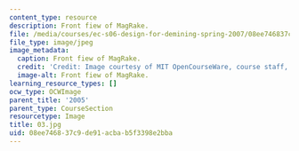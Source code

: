 ```yaml
---
content_type: resource
description: Front fiew of MagRake.
file: /media/courses/ec-s06-design-for-demining-spring-2007/08ee746837c9de91acbab5f3398e2bba_03.jpg
file_type: image/jpeg
image_metadata:
  caption: Front fiew of MagRake.
  credit: 'Credit: Image courtesy of MIT OpenCourseWare, course staff, and students.'
  image-alt: Front fiew of MagRake.
learning_resource_types: []
ocw_type: OCWImage
parent_title: '2005'
parent_type: CourseSection
resourcetype: Image
title: 03.jpg
uid: 08ee7468-37c9-de91-acba-b5f3398e2bba
---
```

